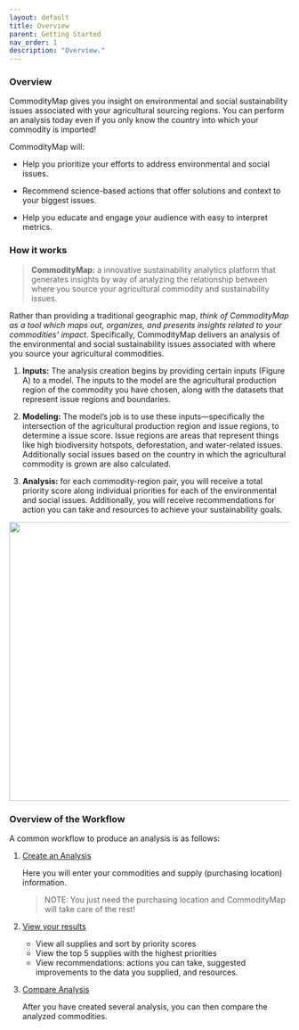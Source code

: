 ```yaml
---
layout: default
title: Overview
parent: Getting Started
nav_order: 1
description: "Overview."
---
```




### Overview

CommodityMap gives you insight on environmental and social sustainability issues associated with your agricultural sourcing regions. You can perform an analysis today even if you only know the country into which your commodity is imported! 

CommodityMap will: 

- Help you prioritize your efforts to address environmental and social issues.

- Recommend science-based actions that offer solutions and context to your biggest issues. 

- Help you educate and engage your audience with easy to interpret metrics. 

### How it works

> **CommodityMap:** a innovative sustainability analytics platform that generates insights by way of analyzing the relationship between where you source your agricultural commodity and sustainability issues. 

Rather than providing a traditional geographic map, _think of CommodityMap as a tool which maps out, organizes, and presents insights related to your commodities' impact_. Specifically, CommodityMap delivers an analysis of the environmental and social sustainability issues associated with where you source your agricultural commodities.  

1. **Inputs:** The analysis creation begins by providing certain inputs (Figure A) to a model. The inputs to the model are the agricultural production region of the commodity you have chosen, along with the datasets that represent issue regions and boundaries.   

2. **Modeling:** The model’s job is to use these inputs—specifically the intersection of the agricultural production region and issue regions, to determine a issue score. Issue regions are areas that represent things like high biodiversity hotspots, deforestation, and water-related issues. Additionally social issues based on the country in which the agricultural commodity is grown are also calculated.  

3. **Analysis:** for each commodity-region pair, you will receive a total priority score along individual priorities for each of the environmental and social issues. Additionally, you will receive recommendations for action you can take and resources to achieve your sustainability goals.  

<img src="https://raw.githubusercontent.com/TheSustainabilityConsortium/CM-UserGuide-Images/main/CM%20How%20it%20Works%20Big%20Picture.jpg" width="1400" height="500">

### Overview of the Workflow

A common workflow to produce an analysis is as follows:

1. [Create an Analysis](CreatingAnalysisYourCommodities.md)

    
    Here you will enter your commodities and supply (purchasing location) information. 
    
     >NOTE: You just need the purchasing location and CommodityMap will take care of the rest!

2. [View your results](ViewingYourCommodityMapAnalysis.md)


    - View all supplies and sort by priority scores
    - View the top 5 supplies with the highest priorities
    - View recommendations: actions you can take, suggested improvements to the  data you supplied, and resources.
3. [Compare Analysis](../advanced_features/ComparingCommodityMapAnalyses.md)

    After you have created several analysis, you can then compare the analyzed commodities. 
  



